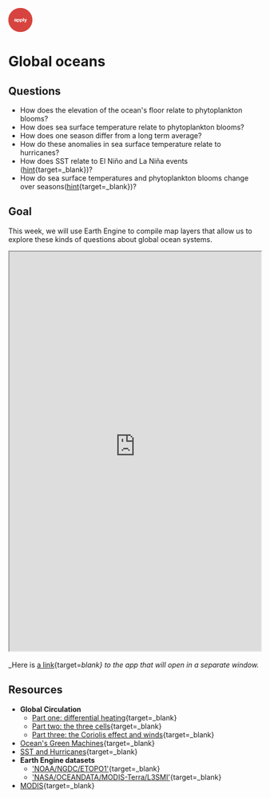 ![apply](../../images/apply.png)   

# Global oceans    

## Questions  

- How does the elevation of the ocean's floor relate to phytoplankton blooms?
- How does sea surface temperature relate to phytoplankton blooms?  
- How does one season differ from a long term average?  
- How do these anomalies in sea surface temperature relate to hurricanes?  
- How does SST relate to El Ni&ntilde;o and La Ni&ntilde;a events ([hint](https://psl.noaa.gov/enso/mei/){target=_blank})?  
- How do sea surface temperatures and phytoplankton blooms change over seasons([hint](https://earthobservatory.nasa.gov/features/Phytoplankton){target=_blank})?      


## Goal  

This week, we will use Earth Engine to compile map layers that allow us to explore these kinds of questions about global ocean systems.

<iframe
  src="https://jhowarth.users.earthengine.app/view/eeprimer-global-oceans"
  style="width:100%; height:800px;"
></iframe>

_Here is [a link](https://jhowarth.users.earthengine.app/view/eeprimer-global-oceans){target=_blank} to the app that will open in a separate window._


## Resources  

- **Global Circulation**
    - [Part one: differential heating](https://youtu.be/7fd03fBRsuU){target=_blank}  
    - [Part two: the three cells](https://youtu.be/xqM83_og1Fc){target=_blank}  
    - [Part three: the Coriolis effect and winds](https://youtu.be/PDEcAxfSYaI){target=_blank}   
- [Ocean's Green Machines](https://www.youtube.com/watch?v=H7sACT0Dx0Q){target=_blank}
- [SST and Hurricanes](https://vermont.pbslearningmedia.org/resource/clim10.sci.ess.watcyc.seasurftemp/the-effect-of-sea-surface-temperature-on-hurricanes/){target=_blank}   
- **Earth Engine datasets**  
    - ['NOAA/NGDC/ETOPO1'](https://developers.google.com/earth-engine/datasets/catalog/NOAA_NGDC_ETOPO1){target=_blank}  
    - ['NASA/OCEANDATA/MODIS-Terra/L3SMI'](https://developers.google.com/earth-engine/datasets/catalog/NASA_OCEANDATA_MODIS-Terra_L3SMI){target=_blank}  
- [MODIS](https://modis.gsfc.nasa.gov/){target=_blank}
